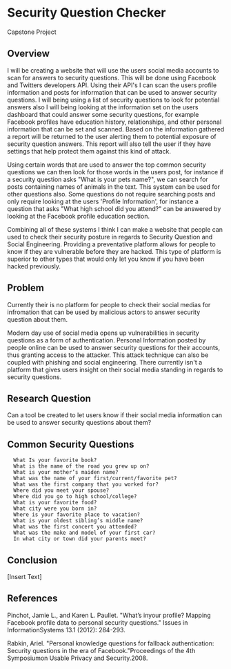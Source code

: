 # Security Question Checker
Capstone Project
## Overview
I will be creating a website that will use the users social media accounts to scan for answers to security questions. This will be done using Facebook and Twitters developers API. Using their API's I can scan the users profile information and posts for information that can be used to answer security questions. I will being using a list of security questions to look for potential answers also I will being looking at the information set on the users dashboard that could answer some security questions, for example Facebook profiles have education history, relationships, and other personal information that can be set and scanned. Based on the information gathered a report will be returned to the user alerting them to potential exposure of security question answers. This report will also tell the user if they have settings that help protect them against this kind of attack.

Using certain words that are used to answer the top common security questions we can then look for those words in the users post, for instance if a security question asks "What is your pets name?", we can search for posts containing names of animals in the text. This system can be used for other questions also. Some questions do not require searching posts and only require looking at the users 'Profile Information', for instance a question that asks "What high school did you attend?" can be answered by looking at the Facebook profile education section.

Combining all of these systems I think I can make a website that people can used to check their security posture in regards to Security Question and Social Engineering. Providing a preventative platform allows for people to know if they are vulnerable before they are hacked. This type of platform is superior to other types that would only let you know if you have been hacked previously.

## Problem
Currently their is no platform for people to check their social medias for infromation that can be used by malicious actors to answer security question about them.

Modern day use of social media opens up vulnerabilities in security questions as a form of authentication. Personal Information posted by people online can be used to answer security questions for their accounts, thus granting access to the attacker. This attack technique can also be coupled with phishing and social engineering. There currently isn't a platform that gives users insight on their social media standing in regards to security questions.

## Research Question
Can a tool be created to let users know if their social media information can be used to answer security questions about them?

## Common Security Questions
```
  What Is your favorite book?
  What is the name of the road you grew up on?
  What is your mother’s maiden name?
  What was the name of your first/current/favorite pet?
  What was the first company that you worked for?
  Where did you meet your spouse?
  Where did you go to high school/college?
  What is your favorite food?
  What city were you born in?
  Where is your favorite place to vacation?
  What is your oldest sibling’s middle name?
  What was the first concert you attended?
  What was the make and model of your first car?
  In what city or town did your parents meet?
```

## Conclusion
[Insert Text]
## References
Pinchot, Jamie L., and Karen L. Paullet. "What’s inyour profile? Mapping Facebook profile data to personal security questions." Issues in InformationSystems 13.1 (2012): 284-293.

Rabkin, Ariel. "Personal knowledge questions for fallback authentication: Security questions in the era of Facebook."Proceedings of the 4th Symposiumon Usable Privacy and Security.2008.
